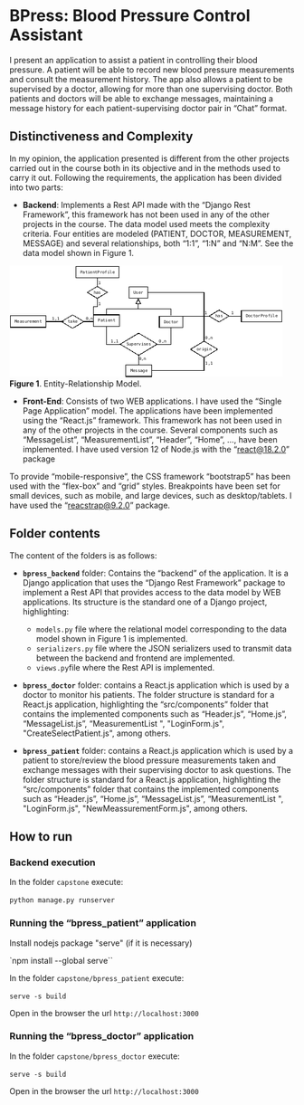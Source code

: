 # BPress: Blood Pressure Control Assistant

I present an application to assist a patient in controlling their blood pressure. A patient will be able to record new blood pressure measurements and consult the measurement history. The app also allows a patient to be supervised by a doctor, allowing for more than one supervising doctor. Both patients and doctors will be able to exchange messages, maintaining a message history for each patient-supervising doctor pair in “Chat” format.

## Distinctiveness and Complexity

In my opinion, the application presented is different from the other projects carried out in the course both in its objective and in the methods used to carry it out. Following the requirements, the application has been divided into two parts:

- **Backend**: Implements a Rest API made with the “Django Rest Framework”, this framework has not been used in any of the other projects in the course. The data model used meets the complexity criteria. Four entities are modeled (PATIENT, DOCTOR, MEASUREMENT, MESSAGE) and several relationships, both “1:1”, “1:N” and “N:M”. See the data model shown in Figure 1.


![Entity-Relationship Model](assets/er-model.png)
**Figure 1**. Entity-Relationship Model.


- **Front-End**: Consists of two WEB applications. I have used the “Single Page Application” model. The applications have been implemented using the “React.js” framework. This framework has not been used in any of the other projects in the course. Several components such as “MessageList”, “MeasurementList”, “Header”, “Home”, …, have been implemented. I have used version 12 of Node.js with the “react@18.2.0” package

To provide “mobile-responsive”, the CSS framework “bootstrap5” has been used with the “flex-box” and “grid” styles. Breakpoints have been set for small devices, such as mobile, and large devices, such as desktop/tablets. I have used the “reacstrap@9.2.0” package.

## Folder contents
The content of the folders is as follows:

- **`bpress_backend`** folder: Contains the “backend” of the application. It is a Django application that uses the “Django Rest Framework” package to implement a Rest API that provides access to the data model by WEB applications. Its structure is the standard one of a Django project, highlighting:
    - `models.py` file where the relational model corresponding to the data model shown in Figure 1 is implemented.
    - `serializers.py` file where the JSON serializers used to transmit data between the backend and frontend are implemented.
    - `views.py`file where the Rest API is implemented.

- **`bpress_doctor`** folder: contains a React.js application which is used by a doctor to monitor his patients. The folder structure is standard for a React.js application, highlighting the “src/components” folder that contains the implemented components such as “Header.js”, “Home.js”, “MessageList.js”, “MeasurementList ", "LoginForm.js", "CreateSelectPatient.js", among others.

- **`bpress_patient`** folder: contains a React.js application which is used by a patient to store/review the blood pressure measurements taken and exchange messages with their supervising doctor to ask questions. The folder structure is standard for a React.js application, highlighting the “src/components” folder that contains the implemented components such as “Header.js”, “Home.js”, “MessageList.js”, “MeasurementList ", "LoginForm.js", "NewMeassurementForm.js", among others.

## How to run

### Backend execution

In the folder `capstone` execute:

`python manage.py runserver`

### Running the “bpress_patient” application

Install nodejs package "serve" (if it is necessary)

`npm install --global serve``

In the folder `capstone/bpress_patient` execute:

`serve -s build`

Open in the browser the url `http://localhost:3000`

### Running the “bpress_doctor” application

In the folder `capstone/bpress_doctor` execute:

`serve -s build`

Open in the browser the url `http://localhost:3000`